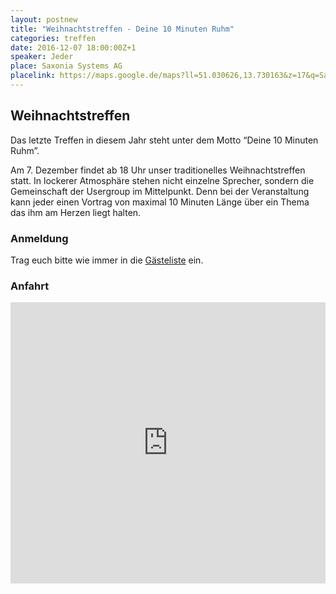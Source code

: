 ```yaml
---
layout: postnew
title: "Weihnachtstreffen - Deine 10 Minuten Ruhm"
categories: treffen
date: 2016-12-07 18:00:00Z+1
speaker: Jeder
place: Saxonia Systems AG
placelink: https://maps.google.de/maps?ll=51.030626,13.730163&z=17&q=Saxonia+Systems+AG&output=classic&dg=ntvb
---
```

## Weihnachtstreffen

Das letzte Treffen in diesem Jahr steht unter dem Motto “Deine 10 Minuten Ruhm”.

Am 7. Dezember findet ab 18 Uhr unser traditionelles Weihnachtstreffen statt. In lockerer Atmosphäre stehen nicht einzelne Sprecher, sondern die Gemeinschaft der Usergroup im Mittelpunkt. Denn bei der Veranstaltung kann jeder einen Vortrag von maximal 10 Minuten Länge über ein Thema das ihm am Herzen liegt halten.

### Anmeldung
Trag euch bitte wie immer in die [Gästeliste](https://www.meetup.com/de-DE/NET-User-Group-Dresden/events/235706575/) ein.


### Anfahrt
<iframe src="https://www.google.com/maps/embed?pb=!1m14!1m8!1m3!1d2509.2162821222414!2d13.730163!3d51.030626!3m2!1i1024!2i768!4f13.1!3m3!1m2!1s0x4709c5ed3675f91f%3A0x477c8e08bba82a94!2sSaxonia+Systems+AG!5e0!3m2!1sde!2sde!4v1479635094805" width="100%" height="450" frameborder="0" style="border:0" allowfullscreen></iframe>
